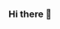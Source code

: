 ### Hi there 👋

<!--
✨ FelipheJ ✨

- 🔭 Eu trabalho na empresa Yaman.
- 🌱 Eu estou estudando sobre automação de testes.
- 👯 Eu procuro colaborar com projetos diversos.
- 🤔 Eu estou procurando ajuda para aprender comunicação com hardwares.
- 💬 Pergunte me sobre qualquer coisa relacionada a computadores.
- 📫 Como me encontrar: fora de cogitação.
- 😄 Apelido: Freeman.
- ⚡ Um fato engraçado sobre mim: antigamente eu chamava o gabinete de cpu.
-->
